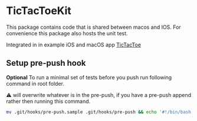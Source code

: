 # TicTacToeKit

This package contains code that is shared between macos and IOS. For convenience this package also hosts the unit test.

Integrated in in example iOS and macOS app [TicTacToe](https://github.com/kata-me/TicTacToe)

## Setup pre-push hook

**Optional** To run a minimal set of tests before you push run following command in root folder.

⚠️ will overwrite whatever is in the pre-push, if you have a pre-push append rather then running this command.

```bash
mv .git/hooks/pre-push.sample .git/hooks/pre-push && echo '#!/bin/bash' > .git/hooks/pre-push && echo 'swift test' >> .git/hooks/pre-push
```

